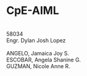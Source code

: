 # CpE-AIML
<br>58034
<br> Engr. Dylan Josh Lopez
<br><br>
ANGELO, Jamaica Joy S.<br>
ESCOBAR, Angela Shanine G.<br>
GUZMAN, Nicole Anne R.<br>

